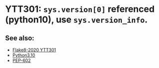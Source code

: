 # YTT301: `sys.version[0]` referenced (python10), use `sys.version_info`.

## See also:

* [Flake8-2020 YTT301](https://github.com/asottile-archive/flake8-2020)
* [Python3.10](https://github.com/asottile/python3.10)
* [PEP-602](https://peps.python.org/pep-0602/)
